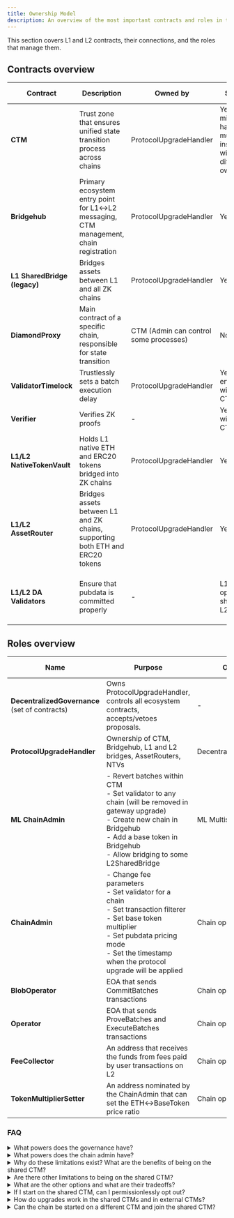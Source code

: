 ```yaml
---
title: Ownership Model
description: An overview of the most important contracts and roles in the ZK Stack ecosystem.
---
```


This section covers L1 and L2 contracts, their connections, and the roles that manage them.

## Contracts overview

| Contract | Description | Owned by | Shared | Source code                                                                                                                                                                                                                                                                                                                                                                      |
| --- | --- | --- | --- |----------------------------------------------------------------------------------------------------------------------------------------------------------------------------------------------------------------------------------------------------------------------------------------------------------------------------------------------------------------------------------|
| **CTM** | Trust zone that ensures unified state transition process across chains | ProtocolUpgradeHandler | Yes, but might have multiple instances with different ownership | [Source](https://github.com/matter-labs/era-contracts/tree/0fcc77c4f49d10efaaba4808b2c9b29a6fbfb232/l1-contracts/contracts/state-transition/ChainTypeManager.sol)                                                                                                                                                                                                                                                        |
| **Bridgehub** | Primary ecosystem entry point for L1↔L2 messaging, CTM management, chain registration | ProtocolUpgradeHandler | Yes | [Source](https://github.com/matter-labs/era-contracts/tree/0fcc77c4f49d10efaaba4808b2c9b29a6fbfb232/l1-contracts/contracts/bridgehub/Bridgehub.sol)                                                                                                                                                                                                                                                         |
| **L1 SharedBridge (legacy)** | Bridges assets between L1 and all ZK chains | ProtocolUpgradeHandler | Yes | [Source](https://github.com/matter-labs/era-contracts/tree/0fcc77c4f49d10efaaba4808b2c9b29a6fbfb232/l1-contracts/contracts/bridge/interfaces/IL1ERC20Bridge.sol)                                                                                                                                                                                                                                            |
| **DiamondProxy** | Main contract of a specific chain, responsible for state transition | CTM (Admin can control some processes) | No | [Facets](https://github.com/matter-labs/era-contracts/tree/0fcc77c4f49d10efaaba4808b2c9b29a6fbfb232/l1-contracts/contracts/state-transition/chain-deps/facets)                                                                                                                                                                                                                   |
| **ValidatorTimelock** | Trustlessly sets a batch execution delay | ProtocolUpgradeHandler | Yes, enforced within CTM | [Source](https://github.com/matter-labs/era-contracts/tree/0fcc77c4f49d10efaaba4808b2c9b29a6fbfb232/l1-contracts/contracts/state-transition/ValidatorTimelock.sol)                                                                                                                                                                                                               |
| **Verifier** | Verifies ZK proofs | - | Yes, within CTM | [Source](https://github.com/matter-labs/era-contracts/tree/0fcc77c4f49d10efaaba4808b2c9b29a6fbfb232/l1-contracts/contracts/state-transition/Verifier.sol)                                                                                                                                                                                                                        |
| **L1/L2 NativeTokenVault** | Holds L1 native ETH and ERC20 tokens bridged into ZK chains | ProtocolUpgradeHandler | Yes | [NTV](https://github.com/matter-labs/era-contracts/tree/0fcc77c4f49d10efaaba4808b2c9b29a6fbfb232/l1-contracts/contracts/bridge/ntv)                                                                                                                                                                                                                                                                         |
| **L1/L2 AssetRouter** | Bridges assets between L1 and ZK chains, supporting both ETH and ERC20 tokens | ProtocolUpgradeHandler | Yes | [Asset Router](https://github.com/matter-labs/era-contracts/tree/0fcc77c4f49d10efaaba4808b2c9b29a6fbfb232/l1-contracts/contracts/bridge/asset-router)                                                                                                                                                                                                                                                       |
| **L1/L2 DA Validators** | Ensure that pubdata is committed properly | - | L1: optionally shared, L2: no | [Default L1](https://github.com/matter-labs/era-contracts/tree/0fcc77c4f49d10efaaba4808b2c9b29a6fbfb232/l1-contracts/contracts/state-transition/data-availability)<br/>[3rd Party L1](https://github.com/matter-labs/era-contracts/tree/0fcc77c4f49d10efaaba4808b2c9b29a6fbfb232/da-contracts/contracts/da-layers/)<br/>[L2](https://github.com/matter-labs/era-contracts/tree/0fcc77c4f49d10efaaba4808b2c9b29a6fbfb232/l2-contracts/contracts/data-availability) |

## Roles overview

| Name | Purpose                                                                                                                                                                                                                 | Owned by | Shared | Source code                                                                                                                                             |
| --- |-------------------------------------------------------------------------------------------------------------------------------------------------------------------------------------------------------------------------| --- | --- |---------------------------------------------------------------------------------------------------------------------------------------------------------|
| **DecentralizedGovernance** (set of contracts) | Owns ProtocolUpgradeHandler, controls all ecosystem contracts, accepts/vetoes proposals.                                                                                                                                | - | Yes | [Repository](https://github.com/zksync-association/zk-governance/tree/96ade35e25e66d44af8736172c63aac3b5386150)                                         |
| **ProtocolUpgradeHandler** | Ownership of CTM, Bridgehub, L1 and L2 bridges, AssetRouters, NTVs                                                                                                                                                      | DecentralizedGovernance | Yes | [Source](https://github.com/zksync-association/zk-governance/blob/96ade35e25e66d44af8736172c63aac3b5386150/l1-contracts/src/ProtocolUpgradeHandler.sol) |
| **ML ChainAdmin** | - Revert batches within CTM<br/>- Set validator to any chain (will be removed in gateway upgrade)<br/>- Create new chain in Bridgehub<br/>- Add a base token in Bridgehub<br/>- Allow bridging to some L2SharedBridge   | ML Multisig | Yes | [Source](https://github.com/matter-labs/era-contracts/tree/0fcc77c4f49d10efaaba4808b2c9b29a6fbfb232/l1-contracts/contracts/governance/ChainAdmin.sol)   |
| **ChainAdmin** | - Change fee parameters<br/>- Set validator for a chain<br/>- Set transaction filterer<br/>- Set base token multiplier<br/>- Set pubdata pricing mode<br/>- Set the timestamp when the protocol upgrade will be applied | Chain operator’s Multisig | No | [Source](https://github.com/matter-labs/era-contracts/tree/0fcc77c4f49d10efaaba4808b2c9b29a6fbfb232/l1-contracts/contracts/governance/ChainAdmin.sol)   |
| **BlobOperator** | EOA that sends CommitBatches transactions                                                                                                                                                                               | Chain operator | No | -                                                                                                                                                       |
| **Operator** | EOA that sends ProveBatches and ExecuteBatches transactions                                                                                                                                                             | Chain operator | No | -                                                                                                                                                       |
| **FeeCollector** | An address that receives the funds from fees paid by user transactions on L2                                                                                                                                            | Chain operator | No | Not enforced                                                                                                                                            |
| **TokenMultiplierSetter** | An address nominated by the ChainAdmin that can set the ETH↔BaseToken price ratio                                                                                                                                       | Chain operator | No | EOA                                                                                                                                                     |

### FAQ

<details>
<summary>What powers does the governance have?</summary>

You can verify all of these by looking through the [StateTransitionManager.sol](https://github.com/matter-labs/era-contracts/blob/994897b14eb1d8e77c809da2db3379e7b58125b5/l1-contracts/contracts/state-transition/StateTransitionManager.sol)
& [Bridgehub.sol](https://github.com/matter-labs/era-contracts/blob/994897b14eb1d8e77c809da2db3379e7b58125b5/l1-contracts/contracts/bridgehub/Bridgehub.sol)
contracts.

- Add/remove an CTM to/from the bridgehub
- Register a new chain to the bridgehub
- For any ZK chain deployed on the bridgehub:
  - Upgrade the new protocol version and deadlines for upgrades
  - Freeze and unfreeze a chain
  - Change fee params
  - Set Validator

</details>

<details>
<summary>What powers does the chain admin have?</summary>

These too are deducible from the contracts and include:

- change fee params
- set DA validators
- set transaction filterer
- set base token multiplier
- set pubdata pricing mode
- set the timestamp when the protocol upgrade will be applied

</details>

<details>
<summary>Why do these limitations exist? What are the benefits of being on the shared CTM?</summary>

By being on the shared STM, chain operators get the below benefits:

1. Higher level of trust between chains that allows for interoperability based on commits or TEE attestations.
2. Security handling in case of critical bugs.
3. Upgrades managed by the STM owner, (L1 contract upgrades done by owner, server+prover upgrades by the operator)

</details>

<details>
<summary>Are there other limitations to being on the shared CTM?</summary>

Yes. You cannot modify the L2 system contracts and the bootloader, the VM and the circuits. If there is a protocol-level
feature you would want added, it would have to be added to the main repo and included in a protocol release.

</details>

<details>
<summary>What are the other options and what are their tradeoffs?</summary>

1. Launching off the shared bridge as a completely separate fork of the fully open source ZKsync era
2. Launching on the shared bridge using a different CTM (with permission by the governance)

</details>

<details>
<summary>If I start on the shared CTM, can I permissionlessly opt out?</summary>

Currently no. This feature is in our roadmap

</details>

<details>
<summary>How do upgrades work in the shared CTMs and in external CTMs?</summary>

- In the shared CTM, the upgrades are proposed by the Governance. This also means that their deadlines are enforced by the governance.
- In the separate CTM scenario, the entity controlling the CTM can propose any upgrades they need and enforce any deadlines on them.

</details>

<details>
<summary>Can the chain be started on a different CTM and join the shared CTM?</summary>

Using the standard process - no, because the historical state transitions are not validated, thus there are no guarantees of their correctness.

But it is possible to do via governance voting, which is not a standard procedure and takes some time to do.

</details>
